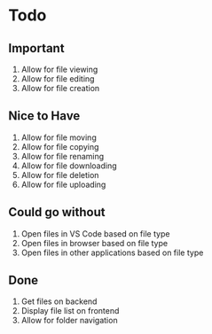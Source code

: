 # Todo
## Important
1. Allow for file viewing
2. Allow for file editing
3. Allow for file creation

## Nice to Have
1. Allow for file moving
2. Allow for file copying
3. Allow for file renaming
4. Allow for file downloading
5. Allow for file deletion
6. Allow for file uploading

## Could go without
1. Open files in VS Code based on file type
2. Open files in browser based on file type
3. Open files in other applications based on file type

## Done
1. Get files on backend
2. Display file list on frontend
3. Allow for folder navigation